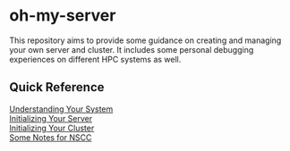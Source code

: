# oh-my-server

This repository aims to provide some guidance on creating and managing your own server and cluster. It includes some personal debugging experiences on different HPC systems as well.

## Quick Reference

[Understanding Your System](docs/sysinfo.md)  
[Initializing Your Server](docs/vm_software.md)  
[Initializing Your Cluster](docs/cluster_software.md)  
[Some Notes for NSCC](docs/nscc.md)
